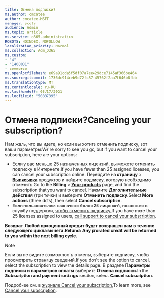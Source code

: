```yaml
---
title: Отмена подписки?
ms.author: cmcatee
author: cmcatee-MSFT
manager: scotv
audience: Admin
ms.topic: article
ms.service: o365-administration
ROBOTS: NOINDEX, NOFOLLOW
localization_priority: Normal
ms.collection: Adm_O365
ms.custom:
- "4"
- "1400001"
- commerce
ms.openlocfilehash: e69a91cda5f5df07a7ee429dce7145af366be464
ms.sourcegitcommit: 1736dc914ceb9d72fc87f45762f2aa7f646b8fbb
ms.translationtype: MT
ms.contentlocale: ru-RU
ms.lasthandoff: 03/17/2021
ms.locfileid: "50837395"
---
```

# <a name="canceling-your-subscription"></a><span data-ttu-id="ed569-102">Отмена подписки?</span><span class="sxs-lookup"><span data-stu-id="ed569-102">Canceling your subscription?</span></span>

<span data-ttu-id="ed569-103">Нам жаль, что вы идете, но если вы хотите отменить подписку, вот ваши параметры:</span><span class="sxs-lookup"><span data-stu-id="ed569-103">We're sorry to see you go, but if you want to cancel your subscription, here are your options:</span></span>
  
- <span data-ttu-id="ed569-104">Если у вас меньше 25 назначенных лицензий, вы можете отменить подписку в Интернете.</span><span class="sxs-lookup"><span data-stu-id="ed569-104">If you have fewer than 25 assigned licenses, you can cancel your subscription online.</span></span> <span data-ttu-id="ed569-105">Перейдите на **страницу** \> **[Выписывка](https://go.microsoft.com/fwlink/p/?linkid=842054)** продуктов и найдите подписку, которую необходимо отменить.</span><span class="sxs-lookup"><span data-stu-id="ed569-105">Go to the **Billing** \> **[Your products](https://go.microsoft.com/fwlink/p/?linkid=842054)** page, and find the subscription that you want to cancel.</span></span> <span data-ttu-id="ed569-106">Нажмите **Дополнительные действия** (три точки) и выберите **Отменить подписку**.</span><span class="sxs-lookup"><span data-stu-id="ed569-106">Select **More actions** (three dots), then select **Cancel subscription**.</span></span>
- <span data-ttu-id="ed569-107">Если пользователям назначено более 25 лицензий, позвоните в службу поддержки, [чтобы отменить подписку.](https://docs.microsoft.com/microsoft-365/admin/contact-support-for-business-products?view=o365-worldwide)</span><span class="sxs-lookup"><span data-stu-id="ed569-107">If you have more than 25 licenses assigned to users, [call support to cancel your subscription](https://docs.microsoft.com/microsoft-365/admin/contact-support-for-business-products?view=o365-worldwide).</span></span>
  
<span data-ttu-id="ed569-108">**Возврат. Любой прооценный кредит будет возвращен вам в течение следующего цикла вычета.**</span><span class="sxs-lookup"><span data-stu-id="ed569-108">**Refund: Any prorated credit will be returned to you within the next billing cycle.**</span></span>

> [!NOTE]
> <span data-ttu-id="ed569-109">Если вы не видите возможность отмены, выберите подписку, чтобы просмотреть страницу сведений.</span><span class="sxs-lookup"><span data-stu-id="ed569-109">If you don't see the option to cancel, select the subscription to view the details page.</span></span> <span data-ttu-id="ed569-110">В разделе **Параметры подписки и параметров оплаты** выберите **Отмена подписки.**</span><span class="sxs-lookup"><span data-stu-id="ed569-110">In the **Subscription and payment settings** section, select **Cancel subscription**.</span></span>

<span data-ttu-id="ed569-111">Подробнее см. в [журнале Cancel your subscription.](https://docs.microsoft.com/microsoft-365/commerce/subscriptions/cancel-your-subscription)</span><span class="sxs-lookup"><span data-stu-id="ed569-111">To learn more, see [Cancel your subscription](https://docs.microsoft.com/microsoft-365/commerce/subscriptions/cancel-your-subscription).</span></span>